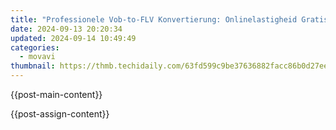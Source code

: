 ```yaml
---
title: "Professionele Vob-to-FLV Konvertierung: Onlinelastigheid Gratis Bij Movavi"
date: 2024-09-13 20:20:34
updated: 2024-09-14 10:49:49
categories:
  - movavi
thumbnail: https://thmb.techidaily.com/63fd599c9be37636882facc86b0d27ee700429a93697161a134c6af27a69e27e.jpg
---
```


{{post-main-content}}

<ins class="adsbygoogle"
     style="display:block"
     data-ad-format="autorelaxed"
     data-ad-client="ca-pub-7571918770474297"
     data-ad-slot="1223367746"></ins>

{{post-assign-content}}

<ins class="adsbygoogle"
     style="display:block"
     data-ad-client="ca-pub-7571918770474297"
     data-ad-slot="8358498916"
     data-ad-format="auto"
     data-full-width-responsive="true"></ins>
